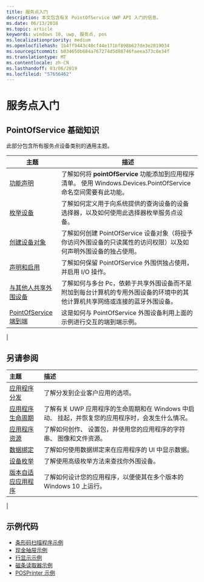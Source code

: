 ```yaml
---
title: 服务点入门
description: 本文包含有关 PointOfService UWP API 入门的信息。
ms.date: 06/13/2018
ms.topic: article
keywords: windows 10, uwp, 服务点, pos
ms.localizationpriority: medium
ms.openlocfilehash: 1b4ff9443c40cf44e171bf898b627de3e2819034
ms.sourcegitcommit: b034650b684a767274d5d88746faeea373c8e34f
ms.translationtype: MT
ms.contentlocale: zh-CN
ms.lasthandoff: 03/06/2019
ms.locfileid: "57656462"
---
```

# <a name="getting-started-with-point-of-service"></a>服务点入门

## <a name="pointofservice-basics"></a>PointOfService 基础知识

此部分包含所有服务点设备类别的通用主题。

|主题 |描述 |
|------|------------|
| [功能声明](pos-basics-capability.md)      | 了解如何将 **pointOfService** 功能添加到应用程序清单。  使用 Windows.Devices.PointOfService 命名空间需要有此功能。  |
| [枚举设备](pos-basics-enumerating.md)        | 了解如何定义用于向系统提供的查询设备的设备选择器，以及如何使用此选择器枚举服务点设备。  |
| [创建设备对象](pos-basics-deviceobject.md)  | 了解如何创建 PointOfService 设备对象（将授予你访问外围设备的只读属性的访问权限）以及如何声明外围设备的独占使用。 |
| [声明和启用 ](pos-basics-claim.md)  | 了解如何保留 PointOfService 外围供独占使用，并启用 I/O 操作。  |
| [与其他人共享外围设备](pos-basics-sharing.md) | 了解如何与多台 Pc，依赖于共享外围设备而不是附加到每台计算机的专用外围设备的环境中的其他计算机共享网络或连接的蓝牙外围设备。
| [PointOfService 端到端](pos-get-started.md)  | 这是如何与 PointOfService 外围设备利用上面的示例进行交互的端到端示例。 |
|

## <a name="see-also"></a>另请参阅

| 主题   | 描述 |
|:--------|:------------|
| [应用程序分发](../publish/distribute-lob-apps-to-enterprises.md) | 了解分发到企业客户应用的选项。 |
| [应用程序生命周期](../launch-resume/app-lifecycle.md) | 了解有关 UWP 应用程序的生命周期和在 Windows 中启动、 挂起，并恢复您的应用程序时，会发生什么情况。 |
| [应用程序资源](../app-resources/index.md) | 了解如何创作、 设置包，并使用您的应用程序的字符串、 图像和文件资源。 |
| [数据绑定](../data-binding/index.md) | 了解如何使用数据绑定来在应用程序的 UI 中显示数据。 |
| [设备枚举](enumerate-devices.md) | 了解使用高级枚举方法来查找你外围设备。|
| [版本自适应应用程序](../debug-test-perf/version-adaptive-apps.md) | 了解如何设计您的应用程序，以便使其在多个版本的 Windows 10 上运行。|
|


## <a name="sample-code"></a>示例代码
+ [条形码扫描程序示例](https://github.com/Microsoft/Windows-universal-samples/tree/master/Samples/BarcodeScanner)
+ [现金抽屉示例]( https://github.com/Microsoft/Windows-universal-samples/tree/master/Samples/CashDrawer)
+ [行显示示例](https://github.com/Microsoft/Windows-universal-samples/tree/master/Samples/LineDisplay)
+ [磁条读取器示例](https://github.com/Microsoft/Windows-universal-samples/tree/master/Samples/MagneticStripeReader)
+ [POSPrinter 示例](https://github.com/Microsoft/Windows-universal-samples/tree/master/Samples/PosPrinter)

